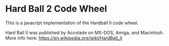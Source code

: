 # Hard Ball 2 Code Wheel
This is a javacript implementation of the Hardball II code wheel.

Hard Ball II was published by Accolade on MS-DOS, Amiga, and Macintosh. More info here: https://en.wikipedia.org/wiki/HardBall_II
